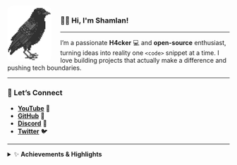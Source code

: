 <img align="left" src="assets/logo.png" width="100" style="margin-right: 20px; border-radius: 12px;">

### 👋🏻 Hi, I'm Shamlan!

---

I’m a passionate **H4cker** 💻 and **open-source** enthusiast, turning ideas into reality one `<code>` snippet at a time. I love building projects that actually make a difference and pushing tech boundaries.  

---

### 🔗 Let’s Connect
- [**YouTube**](https://www.youtube.com/@S𱎫)  🎥
- [**GitHub**](https://github.com/Shamlan311)   🐙
- [**Discord**](https://discord.gg/Hw3Kh4xgSE)   💬
- [**Twitter**](https://www.x.com/ShamlanAlt)   🐦

---

<details>
<summary>✨ <b>Achievements & Highlights</b></summary>

![achievements](assets/achievements.svg)

</details>


